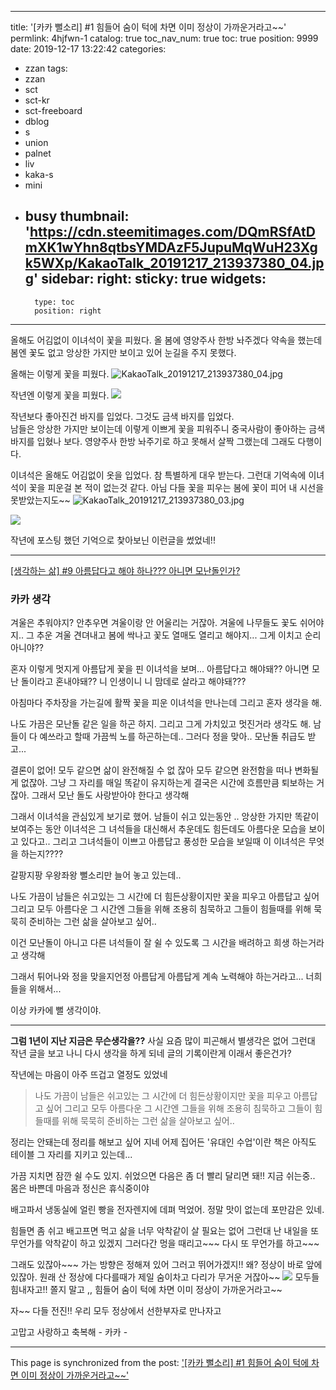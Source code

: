 
---
title: '[카카 뻘소리] #1 힘들어 숨이 턱에 차면 이미 정상이 가까운거라고~~'
permlink: 4hjfwn-1
catalog: true
toc_nav_num: true
toc: true
position: 9999
date: 2019-12-17 13:22:42
categories:
- zzan
tags:
- zzan
- sct
- sct-kr
- sct-freeboard
- dblog
- s
- union
- palnet
- liv
- kaka-s
- mini
- busy
thumbnail: 'https://cdn.steemitimages.com/DQmRSfAtDmXK1wYhn8qtbsYMDAzF5JupuMqWuH23Xgk5WXp/KakaoTalk_20191217_213937380_04.jpg'
sidebar:
    right:
        sticky: true
widgets:
    -
        type: toc
        position: right
---


올해도 어김없이 이녀석이 꽃을 피웠다.
올 봄에 영양주사 한방 놔주겠다 약속을 했는데
봄엔 꽃도 없고 앙상한 가지만 보이고 있어 눈길을
주지 못했다. 

올해는 이렇게 꽃을 피웠다. 
![KakaoTalk_20191217_213937380_04.jpg](https://cdn.steemitimages.com/DQmRSfAtDmXK1wYhn8qtbsYMDAzF5JupuMqWuH23Xgk5WXp/KakaoTalk_20191217_213937380_04.jpg)

작년엔 이렇게 꽃을 피웠다.
![](https://steemitimages.com/640x0/https://cdn.steemitimages.com/DQmdjjGX4tN4EwmqxSFncNA2XFSzoNHCWzAQSeVbJHt2TDp/20190131_204716.jpg)

작년보다 좋아진건 바지를 입었다. 
그것도 금색 바지를 입었다.  
남들은 앙상한 가지만 보이는데 이렇게
이쁘게 꽃을 피워주니 중국사람이 좋아하는
금색 바지를 입혔나 보다. 
영양주사 한방 놔주기로 하고 못해서 살짝 그랬는데
그래도 다행이다. 

이녀석은 올해도 어김없이 옷을 입었다. 
참 특별하게 대우 받는다. 
그런대 기억속에 이녀석이 꽃을 피운걸 본 적이 없는것 같다.
아님 다들 꽃을 피우는 봄에 꽃이 피어 내 시선을 못받았는지도~~
![KakaoTalk_20191217_213937380_03.jpg](https://cdn.steemitimages.com/DQmeFHiWXUBezgkK6dD1uBt3oAq7fD29idfEUM4T8vC9LWQ/KakaoTalk_20191217_213937380_03.jpg)

![](https://steemitimages.com/640x0/https://cdn.steemitimages.com/DQmXSF2K65tpKQy7s2yiDg2YqyePRYKx6rfw6dL5Fy4y4gi/20190131_204824.jpg)

작년에 포스팅 했던 기억으로 찿아보닌 이런글을 썼었네!!

---
[[생각하는 삶] #9 아름답다고 해야 하나??? 아니면 모난돌인가?](https://steemit.com/kr/@kibumh/7ff9ap-9)
### 카카 생각
겨울은 추워야지? 안추우면 겨울이랑 안 어울리는 거잖아.
겨울에 나무들도 꽃도 쉬어야지.. 그 추운 겨울 견뎌내고
봄에 싹나고 꽃도 열매도 열리고 해야지... 그게 이치고 순리 아니야??

혼자 이렇게 멋지게 아름답게 꽃을 핀 이녀석을 보며...
아름답다고 해야돼?? 아니면 모난 돌이라고 혼내야돼??
니 인생이니 니 맘데로 살라고 해야돼???

아침마다 주차장을 가는길에 활짝 꽃을 피운 이녀석을 만나는데
그리고 혼자 생각을 해.

나도 가끔은 모난돌 같은 일을 하곤 하지.
그리고 그게 가치있고 멋진거라 생각도 해.
남들이 다 예쓰라고 할때 가끔씩 노를 하곤하는데..
그러다 정을 맞아.. 모난돌 취급도 받고...

결론이 없어! 모두 같으면 삶이 완전해질 수 없 잖아
모두 같으면 완전함을 떠나 변화될게 없잖아.
그냥 그 자리를 매일 똑같이 유지하는게 결국은 시간에 흐름만큼
퇴보하는 거잖아. 그래서 모난 돌도 사랑받아야 한다고 생각해

그래서 이녀석을 관심있게 보기로 했어.
남들이 쉬고 있는동안 .. 앙상한 가지만 똑같이 보여주는 동안
이녀석은 그 녀석들을 대신해서 추운데도
힘든데도 아름다운 모습을 보이고 있다고..
그리고 그녀석들이 이쁘고 아름답고 풍성한 모습을
보일때 이 이녀석은 무엇을 하는지????

갈팡지팡 우왕좌왕 뻘소리만 늘어 놓고 있는데..

나도 가끔이 남들은 쉬고있는 그 시간에
더 힘든상황이지만 꽃을 피우고 아름답고 싶어
그리고 모두 아름다운 그 시간엔 그들을 위해
조용히 침묵하고 그들이 힘들때를 위해 묵묵히 준비하는
그런 삶을 살아보고 싶어..

이건 모난돌이 아니고 다른 녀석들이 잘 쉴 수 있도록
그 시간을 배려하고 희생 하는거라고 생각해

그래서 튀어나와 정을 맞을지언정 아름답게 아름답게
계속 노력해야 하는거라고... 너희들을 위해서...

이상 카카에 뻘 생각이야.

---

**그럼 1년이 지난 지금은 무슨생각을??**
사실 요즘 많이 피곤해서 별생각은 없어
그런대 작년 글을 보고 나니 다시 생각을 하게 되네
글의 기록이란게 이래서 좋은건가?

작년에는 마음이 아주 뜨겁고 열정도 있었네

>나도 가끔이 남들은 쉬고있는 그 시간에
더 힘든상황이지만 꽃을 피우고 아름답고 싶어
그리고 모두 아름다운 그 시간엔 그들을 위해
조용히 침묵하고 그들이 힘들때를 위해 묵묵히 준비하는
그런 삶을 살아보고 싶어..

정리는 안돼는데 정리를 해보고 싶어 지네
어제 집어든 '유대인 수업'이란 책은 아직도 테이블 
그 자리를 지키고 있는데... 

가끔 지치면 잠깐 쉴 수도 있지.
쉬었으면 다음은 좀 더 빨리 달리면 돼!!
지금 쉬는중.. 몸은 바쁜데 마음과 정신은 휴식중이야

배고파서 냉동실에 얼린 빵을 전자렌지에 데펴 먹었어.
정말 맛이 없는데 포만감은 있네.

힘들면 좀 쉬고 
배고프면 먹고 삶을 너무 악착같이 살 필요는 없어
그런대 난 내일을 또 무언가를 악착같이 하고 있겠지
그러다간 멍을 때리고~~~ 다시 또 무언가를 하고~~~

그래도 있잖아~~~ 가는 방향은 정해져 있어
그러고 뛰어가겠지!! 왜? 정상이 바로 앞에 있잖아.
원래 산 정상에 다다를때가 제일 숨이차고 다리가
무거운 거잖아~~
![](https://cdn.pixabay.com/photo/2014/03/26/20/57/peak-299010__340.jpg)
모두들 힘내자고!! 
쫄지 말고 ,, 힘들어 숨이 턱에 차면 이미 정상이 가까운거라고~~

자~~  다들 전진!!
우리 모두 정상에서 선한부자로 만나자고

고맙고 사랑하고 축복해 -  카카 -

- - -

This page is synchronized from the post: ['[카카 뻘소리] #1 힘들어 숨이 턱에 차면 이미 정상이 가까운거라고~~'](https://steemit.com/@kibumh/4hjfwn-1)
